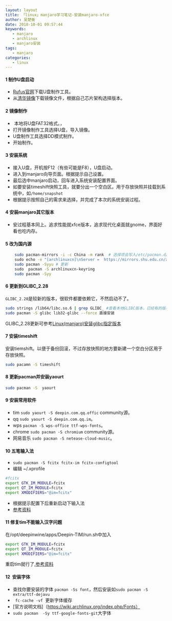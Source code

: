 ```yaml
---
layout: layout
title: 「linux」manjaro学习笔记-安装manjaro-xfce
author: 吴楚衡
date: 2018-10-01 09:57:44
keywords: 
   - manjaro
   - archlinux
   - manjaro安装
tags:
   - manjaro
categories: 
   - linux 
---
```

#### 1 制作U盘启动
* [Rufus官网](https://rufus.akeo.ie/)下载U盘制作工具。
* 从[清华镜像](https://mirrors.tuna.tsinghua.edu.cn/manjaro-cd/)下载镜像文件，根据自己芯片架构选择版本。
<!--more-->

#### 2 镜像制作
*  本地将U盘FAT32格式。，
* 打开镜像制作工具选择U盘，导入镜像。
* U盘制作工具选择DD模式制作。
* 开始制作。

#### 3 安装系统
* 接入U盘，开机按F12（有些可能是F8），U盘启动。
* 进入到manjaro向导页面。根据提示自己设置。
* 最后选中manjaro启动，回车进入系统安装配置界面。
* 如要安装timeshift快照工具，就要分出一个空白区。用于存放快照并挂载到系统中，如`/home/snapshot`
* 根据提示按照自己的需求来选择，并完成了本次的系统安装过程。

#### 4 安装manjaro其它版本
* 安过程基本同上。追求性能就xfce版本，追求现代化桌面就gnome，界面好看也吃内存。

#### 5 改为国内源
``` bash
	sudo pacman-mirrors -i -c China -m rank  # 选择项会写入/etc/pacman.d/mirrorlist
    sudo echo -e "[archlinuxcn]\nServer =  https://mirrors.shu.edu.cn/archlinuxcn/$arch" >> /etc/pacman.conf #配置软件源
    sudo pacman -Syyu # 更新
    sudo  pacman -S archlinuxcn-keyring
    sudo pacman -Syy
```

#### 6 更新到GLIBC_2.28
`GLIBC_2.28`是较新的版本，很软件都要依赖它，不然启动不了。
``` bash 
sudo strings /lib64/libc.so.6 | grep GLIBC_ #查看本地GLIBC版本，已经有的版本库没有到2.28就安装更新
sudo pacman -S glibc lib32-glibc --force 直接安装
```
GLIBC_2.28更新可参考[Linux(manjaro)安装glibc指定版本](https://blog.csdn.net/HD2killers/article/details/81163166)
#### 7 安装timeshift
安装tiemshift。以便于备份回滚，不过存放快照的地方要新建一个空白分区用于存放快照。
``` bash 
sudo pacamn -S timeshift 
```
#### 8 更新pacman并安装yaourt 
``` bash 
sudo pacman -S  yaourt 
```
#### 9 安装常用软件
 * tim `sudo yaourt -S deepin.com.qq.offic` community源。
 * qq `sudo yaourt -S deepin.com.qq.im`。
 * wps `pacman -S wps-office ttf-wps-fonts`。
 * chrome `sudo pacman -S chromium` community源。
 * 网易音乐 `sudo pacman -S netease-cloud-music`。
####  10 五笔输入法
 * `sudo pacman -S fcitx fcitx-im fcitx-configtool`
 * 编辑 ~/.xprofile
 ``` bash 
 #fcitx
 export GTK_IM_MODULE=fcitx 
 export QT_IM_MODULE=fcitx 
 export XMODIFIERS="@im=fcitx"
```
* 根据提示配置下后重新启动下输入法
* [参考资料](https://wiki.archlinux.org/index.php/Fcitx)

#### 11 修复tim不能输入汉字问题
在/opt/deepinwine/apps/Deepin-TIM/run.sh中加入
``` bash 
export GTK_IM_MODULE=fcitx
export QT_IM_MODULE=fcitx
export XMODIFIERS="@im=fcitx"
```
重启tim就行了,[参考资料](http://blog.sciencenet.cn/blog-117412-1137251.html)

#### 12  安装字体
* 查找你要安装的字体 `pacman -Ss font`，然后安装如`sudo pacman -S extra/ttf-dejavu` 
* ` fc-cache -vf`  更新字体缓存
* [官方说明文档]（https://wiki.archlinux.org/index.php/Fonts）
* `sudo pacman  -Sy ttf-google-fonts-git`大字体

